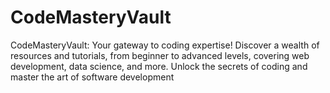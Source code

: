 # CodeMasteryVault
CodeMasteryVault: Your gateway to coding expertise! Discover a wealth of resources and tutorials, from beginner to advanced levels, covering web development, data science, and more. Unlock the secrets of coding and master the art of software development
